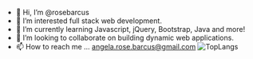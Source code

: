 - 👋 Hi, I’m @rosebarcus
- 👀 I’m interested full stack web development.
- 🌱 I’m currently learning Javascript, jQuery, Bootstrap, Java and more!
- 💞️ I’m looking to collaborate on building dynamic web applications. 
- 📫 How to reach me ... angela.rose.barcus@gmail.com
![TopLangs](https://github-readme-stats.vercel.app/api/top-langs/?rosebarcus=rosebarcus&theme=tokyonight)

<!---
rosebarcus/rosebarcus is a ✨ special ✨ repository because its `README.md` (this file) appears on your GitHub profile.
You can click the Preview link to take a look at your changes.
--->
